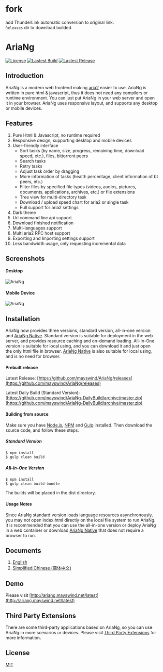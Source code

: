 # fork

add ThunderLink automatic conversion to original link. <br />
`Releases` dir to download builded. <br />

# AriaNg

[![License](https://img.shields.io/github/license/mayswind/AriaNg.svg?style=flat)](https://github.com/mayswind/AriaNg/blob/master/LICENSE)
[![Lastest Build](https://img.shields.io/circleci/project/github/mayswind/AriaNg.svg?style=flat)](https://circleci.com/gh/mayswind/AriaNg/tree/master)
[![Lastest Release](https://img.shields.io/github/release/mayswind/AriaNg.svg?style=flat)](https://github.com/mayswind/AriaNg/releases)

## Introduction

AriaNg is a modern web frontend making [aria2](https://github.com/aria2/aria2) easier to use. AriaNg is written in pure html & javascript, thus it does not need any compilers or runtime environment. You can just put AriaNg in your web server and open it in your browser. AriaNg uses responsive layout, and supports any desktop or mobile devices.

## Features

1. Pure Html & Javascript, no runtime required
2. Responsive design, supporting desktop and mobile devices
3. User-friendly interface
    - Sort tasks (by name, size, progress, remaining time, download speed, etc.), files, bittorrent peers
    - Search tasks
    - Retry tasks
    - Adjust task order by dragging
    - More information of tasks (health percentage, client information of bt peers, etc.)
    - Filter files by specified file types (videos, audios, pictures, documents, applications, archives, etc.) or file extensions
    - Tree view for multi-directory task
    - Download / upload speed chart for aria2 or single task
    - Full support for aria2 settings
4. Dark theme
5. Url command line api support
6. Download finished notification
7. Multi-languages support
8. Multi aria2 RPC host support
9. Exporting and Importing settings support
10. Less bandwidth usage, only requesting incremental data

## Screenshots

#### Desktop

![AriaNg](https://raw.githubusercontent.com/mayswind/AriaNg-WebSite/master/screenshots/desktop.png)

#### Mobile Device

![AriaNg](https://raw.githubusercontent.com/mayswind/AriaNg-WebSite/master/screenshots/mobile.png)

## Installation

AriaNg now provides three versions, standard version, all-in-one version and [AriaNg Native](https://github.com/mayswind/AriaNg-Native). Standard version is suitable for deployment in the web server, and provides resource caching and on-demand loading. All-In-One version is suitable for local using, and you can download it and just open the only html file in browser. [AriaNg Native](https://github.com/mayswind/AriaNg-Native) is also suitable for local using, and is no need for browser.

#### Prebuilt release

Latest Release: [https://github.com/mayswind/AriaNg/releases](https://github.com/mayswind/AriaNg/releases)

Latest Daily Build (Standard Version): [https://github.com/mayswind/AriaNg-DailyBuild/archive/master.zip](https://github.com/mayswind/AriaNg-DailyBuild/archive/master.zip)

#### Building from source

Make sure you have [Node.js](https://nodejs.org/), [NPM](https://www.npmjs.com/) and [Gulp](https://gulpjs.com/) installed. Then download the source code, and follow these steps.

##### Standard Version

    $ npm install
    $ gulp clean build

##### All-In-One Version

    $ npm install
    $ gulp clean build-bundle

The builds will be placed in the dist directory.

#### Usage Notes

Since AriaNg standard version loads language resources asynchronously, you may not open index.html directly on the local file system to run AriaNg. It is recommended that you can use the all-in-one version or deploy AriaNg in a web container or download [AriaNg Native](https://github.com/mayswind/AriaNg-Native) that does not require a browser to run.

## Documents

1. [English](http://ariang.mayswind.net)
2. [Simplified Chinese (简体中文)](http://ariang.mayswind.net/zh_Hans)

## Demo

Please visit [http://ariang.mayswind.net/latest](http://ariang.mayswind.net/latest)

## Third Party Extensions

There are some third-party applications based on AriaNg, so you can use AriaNg in more scenarios or devices. Please visit [Third Party Extensions](http://ariang.mayswind.net/3rd-extensions.html) for more information.

## License

[MIT](https://github.com/mayswind/AriaNg/blob/master/LICENSE)
